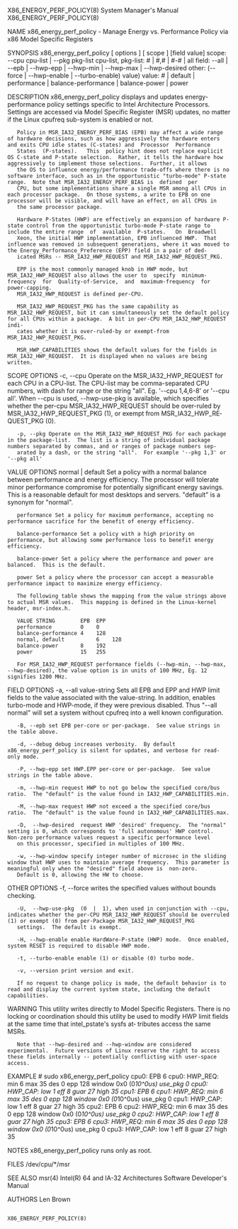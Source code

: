 X86_ENERGY_PERF_POLICY(8)                                                                  System Manager's Manual                                                                  X86_ENERGY_PERF_POLICY(8)

NAME
       x86_energy_perf_policy - Manage Energy vs. Performance Policy via x86 Model Specific Registers

SYNOPSIS
       x86_energy_perf_policy [ options ] [ scope ] [field  value]
       scope: --cpu cpu-list | --pkg pkg-list
       cpu-list, pkg-list: # | #,# | #-# | all
       field: --all | --epb | --hwp-epp | --hwp-min | --hwp-max | --hwp-desired
       other: (--force | --hwp-enable | --turbo-enable)  value)
       value: # | default | performance | balance-performance | balance-power | power

DESCRIPTION
       x86_energy_perf_policy  displays and updates energy-performance policy settings specific to Intel Architecture Processors.  Settings are accessed via Model Specific Register (MSR) updates, no matter
       if the Linux cpufreq sub-system is enabled or not.

       Policy in MSR_IA32_ENERGY_PERF_BIAS (EPB) may affect a wide range of hardware decisions, such as how aggressively the hardware enters and exits CPU idle states (C-states) and  Processor  Performance
       States  (P-states).   This  policy hint does not replace explicit OS C-state and P-state selection.  Rather, it tells the hardware how aggressively to implement those selections.  Further, it allows
       the OS to influence energy/performance trade-offs where there is no software interface, such as in the opportunistic "turbo-mode" P-state range.  Note that MSR_IA32_ENERGY_PERF_BIAS is  defined  per
       CPU, but some implementations share a single MSR among all CPUs in each processor package.  On those systems, a write to EPB on one processor will be visible, and will have an effect, on all CPUs in
       the same processor package.

       Hardware P-States (HWP) are effectively an expansion of hardware P-state control from the opportunistic turbo-mode P-state range to include the entire range  of  available  P-states.   On  Broadwell
       Xeon, the initial HWP implementation, EPB influenced HWP.  That influence was removed in subsequent generations, where it was moved to the Energy_Performance_Preference (EPP) field in a pair of ded‐
       icated MSRs -- MSR_IA32_HWP_REQUEST and MSR_IA32_HWP_REQUEST_PKG.

       EPP is the most commonly managed knob in HWP mode, but MSR_IA32_HWP_REQUEST also allows the user to  specify  minimum-frequency  for  Quality-of-Service,  and  maximum-frequency  for  power-capping.
       MSR_IA32_HWP_REQUEST is defined per-CPU.

       MSR_IA32_HWP_REQUEST_PKG has the same capability as MSR_IA32_HWP_REQUEST, but it can simultaneously set the default policy for all CPUs within a package.  A bit in per-CPU MSR_IA32_HWP_REQUEST indi‐
       cates whether it is over-ruled-by or exempt-from MSR_IA32_HWP_REQUEST_PKG.

       MSR_HWP_CAPABILITIES shows the default values for the fields in MSR_IA32_HWP_REQUEST.  It is displayed when no values are being written.

   SCOPE OPTIONS
       -c, --cpu Operate on the MSR_IA32_HWP_REQUEST for each CPU in a CPU-list.  The CPU-list may be comma-separated CPU numbers, with dash for range or the string "all".  Eg. '--cpu  1,4,6-8'  or  '--cpu
       all'.   When --cpu is used, --hwp-use-pkg is available, which specifies whether the per-cpu MSR_IA32_HWP_REQUEST should be over-ruled by MSR_IA32_HWP_REQUEST_PKG (1), or exempt from MSR_IA32_HWP_RE‐
       QUEST_PKG (0).

       -p, --pkg Operate on the MSR_IA32_HWP_REQUEST_PKG for each package in the package-list.  The list is a string of individual package numbers separated by commas, and or ranges of package numbers sep‐
       arated by a dash, or the string "all".  For example '--pkg 1,3' or '--pkg all'

   VALUE OPTIONS
       normal  |  default Set a policy with a normal balance between performance and energy efficiency.  The processor will tolerate minor performance compromise for potentially significant energy savings.
       This is a reasonable default for most desktops and servers.  "default" is a synonym for "normal".

       performance Set a policy for maximum performance, accepting no performance sacrifice for the benefit of energy efficiency.

       balance-performance Set a policy with a high priority on performance, but allowing some performance loss to benefit energy efficiency.

       balance-power Set a policy where the performance and power are balanced.  This is the default.

       power Set a policy where the processor can accept a measurable performance impact to maximize energy efficiency.

       The following table shows the mapping from the value strings above to actual MSR values.  This mapping is defined in the Linux-kernel header, msr-index.h.

       VALUE STRING        EPB  EPP
       performance         0    0
       balance-performance 4    128
       normal, default          6    128
       balance-power       8    192
       power               15   255

       For MSR_IA32_HWP_REQUEST performance fields (--hwp-min, --hwp-max, --hwp-desired), the value option is in units of 100 MHz, Eg. 12 signifies 1200 MHz.

   FIELD OPTIONS
       -a, --all value-string Sets all EPB and EPP and HWP limit fields to the value associated with the value-string.  In addition, enables turbo-mode and HWP-mode, if they were previous  disabled.   Thus
       "--all normal" will set a system without cpufreq into a well known configuration.

       -B, --epb set EPB per-core or per-package.  See value strings in the table above.

       -d, --debug debug increases verbosity.  By default x86_energy_perf_policy is silent for updates, and verbose for read-only mode.

       -P, --hwp-epp set HWP.EPP per-core or per-package.  See value strings in the table above.

       -m, --hwp-min request HWP to not go below the specified core/bus ratio.  The "default" is the value found in IA32_HWP_CAPABILITIES.min.

       -M, --hwp-max request HWP not exceed a the specified core/bus ratio.  The "default" is the value found in IA32_HWP_CAPABILITIES.max.

       -D,  --hwp-desired  request HWP 'desired' frequency.  The "normal" setting is 0, which corresponds to 'full autonomous' HWP control.  Non-zero performance values request a specific performance level
       on this processor, specified in multiples of 100 MHz.

       -w, --hwp-window specify integer number of microsec in the sliding window that HWP uses to maintain average frequency.  This parameter is meaningful only when the "desired" field above is  non-zero.
       Default is 0, allowing the HW to choose.

OTHER OPTIONS
       -f, --force writes the specified values without bounds checking.

       -U,  --hwp-use-pkg  (0  |  1), when used in conjunction with --cpu, indicates whether the per-CPU MSR_IA32_HWP_REQUEST should be overruled (1) or exempt (0) from per-Package MSR_IA32_HWP_REQUEST_PKG
       settings.  The default is exempt.

       -H, --hwp-enable enable HardWare-P-state (HWP) mode.  Once enabled, system RESET is required to disable HWP mode.

       -t, --turbo-enable enable (1) or disable (0) turbo mode.

       -v, --version print version and exit.

       If no request to change policy is made, the default behavior is to read and display the current system state, including the default capabilities.

WARNING
       This utility writes directly to Model Specific Registers.  There is no locking or coordination should this utility be used to modify HWP limit fields at the same time that intel_pstate's  sysfs  at‐
       tributes access the same MSRs.

       Note that --hwp-desired and --hwp-window are considered experimental.  Future versions of Linux reserve the right to access these fields internally -- potentially conflicting with user-space access.

EXAMPLE
       # sudo x86_energy_perf_policy
       cpu0: EPB 6
       cpu0: HWP_REQ: min 6 max 35 des 0 epp 128 window 0x0 (0*10^0us) use_pkg 0
       cpu0: HWP_CAP: low 1 eff 8 guar 27 high 35
       cpu1: EPB 6
       cpu1: HWP_REQ: min 6 max 35 des 0 epp 128 window 0x0 (0*10^0us) use_pkg 0
       cpu1: HWP_CAP: low 1 eff 8 guar 27 high 35
       cpu2: EPB 6
       cpu2: HWP_REQ: min 6 max 35 des 0 epp 128 window 0x0 (0*10^0us) use_pkg 0
       cpu2: HWP_CAP: low 1 eff 8 guar 27 high 35
       cpu3: EPB 6
       cpu3: HWP_REQ: min 6 max 35 des 0 epp 128 window 0x0 (0*10^0us) use_pkg 0
       cpu3: HWP_CAP: low 1 eff 8 guar 27 high 35

NOTES
       x86_energy_perf_policy runs only as root.

FILES
       /dev/cpu/*/msr

SEE ALSO
       msr(4)
       Intel(R) 64 and IA-32 Architectures Software Developer's Manual

AUTHORS
       Len Brown

                                                                                                                                                                                    X86_ENERGY_PERF_POLICY(8)
